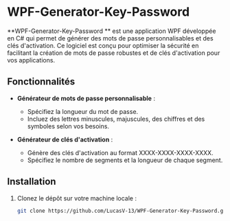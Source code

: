 # WPF-Generator-Key-Password

**WPF-Generator-Key-Password
** est une application WPF développée en C# qui permet de générer des mots de passe personnalisables et des clés d'activation. Ce logiciel est conçu pour optimiser la sécurité en facilitant la création de mots de passe robustes et de clés d'activation pour vos applications.

## Fonctionnalités

- **Générateur de mots de passe personnalisable** : 
  - Spécifiez la longueur du mot de passe.
  - Incluez des lettres minuscules, majuscules, des chiffres et des symboles selon vos besoins.

- **Générateur de clés d'activation** :
  - Génère des clés d'activation au format XXXX-XXXX-XXXX-XXXX.
  - Spécifiez le nombre de segments et la longueur de chaque segment.

## Installation

1. Clonez le dépôt sur votre machine locale :
   ```bash
   git clone https://github.com/LucasV-13/WPF-Generator-Key-Password.git

